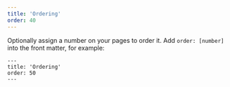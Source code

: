 ```yaml
---
title: 'Ordering'
order: 40
---
```

Optionally assign a number on your pages to order it. Add `order: [number]` into the front matter, for example:

```
---
title: 'Ordering'
order: 50
---
```
